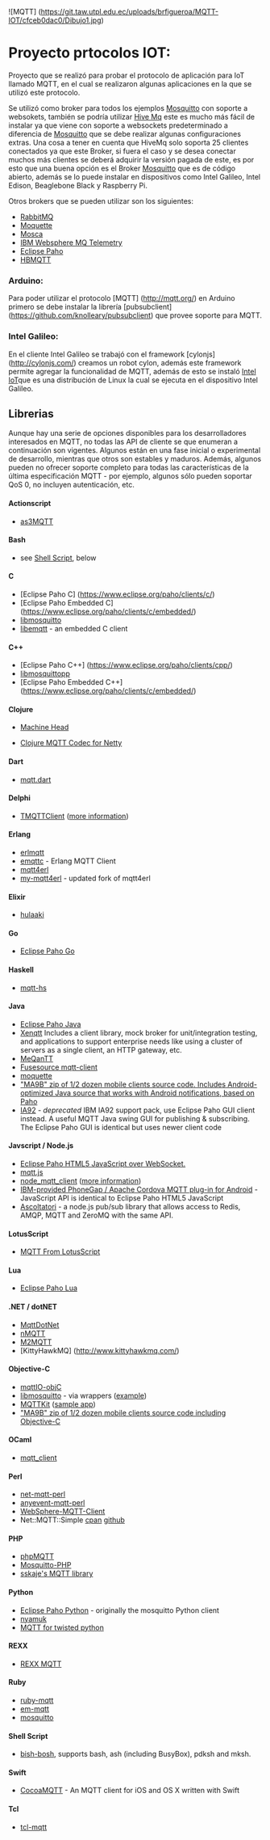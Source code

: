 ![MQTT] (https://git.taw.utpl.edu.ec/uploads/brfigueroa/MQTT-IOT/cfceb0dac0/Dibujo1.jpg)

# Proyecto prtocolos IOT:
Proyecto que se realizó para probar el protocolo de aplicación para IoT llamado MQTT, en el cual se realizaron algunas aplicaciones en la que se utilizó este protocolo.

Se utilizó como broker para todos los ejemplos [Mosquitto](http://mosquitto.org) con soporte a websokets, también se podría utilizar [Hive Mq](http://www.hivemq.com/) este es mucho más fácil de instalar ya que viene con soporte a websockets predeterminado a diferencia de [Mosquitto](http://mosquitto.org) que se debe realizar algunas configuraciones extras.
Una cosa a tener en cuenta que HiveMq solo soporta 25 clientes conectados ya que este Broker, si fuera el caso y se desea conectar muchos más clientes se deberá adquirir la versión pagada de este, es por esto que una buena opción es el Broker [Mosquitto](http://mosquitto.org) que es  de código abierto, además se lo puede instalar en dispositivos como Intel Galileo, Intel Edison, Beaglebone Black y Raspberry Pi.

Otros brokers que se pueden utilizar son los siguientes:
* [RabbitMQ]( http://rabbitmq.com/)
* [Moquette]( http://code.google.com/p/moquette-mqtt/)
* [Mosca](https://github.com/mcollina/mosca)
* [IBM Websphere MQ Telemetry](http://www-01.ibm.com/software/integration/wmqfamily/telemetry/)
* [Eclipse Paho](http://www.eclipse.org/paho/)
* [HBMQTT](http://community.beerfactory.org/wiki/bin/view/HBMQTT/)

### Arduino:
Para poder utilizar el protocolo [MQTT] (http://mqtt.org/) en Arduino primero se debe instalar la librería [pubsubclient] (https://github.com/knolleary/pubsubclient) que provee soporte para MQTT. 

### Intel Galileo:
En el cliente Intel Galileo se trabajó con el framework [cylonjs] (http://cylonjs.com/) creamos un robot cylon, además este framework permite agregar la funcionalidad de MQTT, además de esto se instaló [Intel IoT](https://software.intel.com/es-es/iot/library/galileo-getting-started)que es una distribución de Linux la cual se ejecuta en el dispositivo Intel Galileo. 

## Librerias
Aunque hay una serie de opciones disponibles para los desarrolladores interesados en MQTT, no todas las API de cliente se que enumeran a continuación son vigentes. Algunos están en una fase inicial o experimental de desarrollo, mientras que otros son estables y maduros. Además, algunos pueden no ofrecer soporte completo para todas las características de la última especificación MQTT - por ejemplo, algunos sólo pueden soportar QoS 0, no incluyen autenticación, etc.

#### Actionscript
*  [as3MQTT](https://github.com/yangboz/as3MQTT)

#### Bash
* see [Shell Script](#shell-script), below

#### C
*  [Eclipse Paho C] (https://www.eclipse.org/paho/clients/c/)
*  [Eclipse Paho Embedded C] (https://www.eclipse.org/paho/clients/c/embedded/)
*  [libmosquitto](http://mosquitto.org)
*  [libemqtt](https://github.com/menudoproblema/libemqtt) - an embedded C client

#### C++
*  [Eclipse Paho C++] (https://www.eclipse.org/paho/clients/cpp/)
*  [libmosquittopp](http://mosquitto.org)
*  [Eclipse Paho Embedded C++] (https://www.eclipse.org/paho/clients/c/embedded/)

#### Clojure
*  [Machine Head](http://clojuremqtt.info)

*  [Clojure MQTT Codec for Netty](https://github.com/xively/clj-mqtt/)

#### Dart
*  [mqtt.dart](http://pub.dartlang.org/packages/mqtt)

#### Delphi
*  [TMQTTClient](http://jamiei.com/code/TMQTTClient.zip) ([more information](http://jamiei.com/blog/code/mqtt-client-library-for-delphi/))

#### Erlang
*  [erlmqtt](https://github.com/squaremo/erlmqtt)
*  [emqttc](https://github.com/emqtt/emqttc) - Erlang MQTT Client
*  [mqtt4erl](http://code.google.com/p/mqtt4erl/)
*  [my-mqtt4erl](http://code.google.com/p/my-mqtt4erl/) - updated fork of mqtt4erl

#### Elixir
*  [hulaaki](https://github.com/suvash/hulaaki)

#### Go
*  [Eclipse Paho Go](http://git.eclipse.org/c/paho/org.eclipse.paho.mqtt.golang.git/)

#### Haskell
* [mqtt-hs](http://hackage.haskell.org/package/mqtt-hs)

#### Java
*  [Eclipse Paho Java](http://git.eclipse.org/c/paho/org.eclipse.paho.mqtt.java.git/)
*  [Xenqtt](http://xenqtt.sf.net) Includes a client library, mock broker for unit/integration testing, and applications to support enterprise needs like using a cluster of servers as a single client, an HTTP gateway, etc.
*  [MeQanTT](https://github.com/AlbinTheander/MeQanTT)
*  [Fusesource mqtt-client](https://github.com/fusesource/mqtt-client)
*  [moquette](http://code.google.com/p/moquette-mqtt/)
*  [ "MA9B" zip of 1/2 dozen mobile clients source code. Includes Android-optimized Java source that works with Android notifications, based on Paho](http://www-933.ibm.com/support/fixcentral/swg/selectFix?product=ibm%2FWebSphere%2FWebSphere+MQ&fixids=1.0.0.1-WS-MQCP-MA9B&source=dbluesearch&function=fixId&parent=ibm/WebSphere )
*  [IA92](http://www-01.ibm.com/support/docview.wss?rs=171&uid=swg24006006&loc=en_US&cs=utf-8&lang=en) - *deprecated* IBM IA92 support pack, use Eclipse Paho GUI client instead. A useful MQTT Java swing GUI for publishing & subscribing. The Eclipse Paho GUI is identical but uses newer client code

#### Javscript / Node.js
*  [Eclipse Paho HTML5 JavaScript over WebSocket.](http://git.eclipse.org/c/paho/org.eclipse.paho.mqtt.javascript.git/)
*  [mqtt.js](https://github.com/adamvr/MQTT.js)
*  [node_mqtt_client](https://github.com/yilun/node_mqtt_client) ([more information](http://ceit.uq.edu.au/content/simple-mqtt-cient-nodejs))
*  [IBM-provided PhoneGap / Apache Cordova MQTT plug-in for Android](http://www-01.ibm.com/support/docview.wss?rs=171&uid=swg24033580&loc=en_US&cs=utf-8&lang=en) - JavaScript API is identical to Eclipse Paho HTML5 JavaScript
*  [Ascoltatori](https://github.com/mcollina/ascoltatori) - a node.js pub/sub library that allows access to Redis, AMQP, MQTT and ZeroMQ with the same API.

#### LotusScript
*  [MQTT From LotusScript](https://tingenek.wordpress.com/2011/11/30/mqtt-with-lotus-notes/)

#### Lua
*  [Eclipse Paho Lua](http://git.eclipse.org/c/paho/org.eclipse.paho.mqtt.lua.git/)

#### .NET / dotNET
*  [MqttDotNet](http://sourceforge.net/projects/mqttdotnet/)
*  [nMQTT](https://github.com/markallanson/nmqtt)
*  [M2MQTT](https://m2mqtt.codeplex.com/)
*  [KittyHawkMQ] (http://www.kittyhawkmq.com/)

#### Objective-C
*  [mqttIO-objC](https://github.com/m2mIO/mqttIO-objC)
*  [libmosquitto](https://mosquitto.org) - via wrappers ([example](https///github.com/njh/marquette))
*  [MQTTKit](https://github.com/jmesnil/MQTTKit) ([sample app](https///github.com/jmesnil/MQTTExample))
*  ["MA9B" zip of 1/2 dozen mobile clients source code including Objective-C](http://www-933.ibm.com/support/fixcentral/swg/selectFix?product=ibm%2FWebSphere%2FWebSphere+MQ&fixids=1.0.0.1-WS-MQCP-MA9B&source=dbluesearch&function=fixId&parent=ibm/WebSphere)

#### OCaml
* [mqtt_client](https://github.com/philtomson/mqtt_client)

#### Perl
*  [net-mqtt-perl](https://github.com/beanz/net-mqtt-perl)
*  [anyevent-mqtt-perl](https://github.com/beanz/anyevent-mqtt-perl)
*  [WebSphere-MQTT-Client](http://search.cpan.org/dist/WebSphere-MQTT-Client/)
*  Net::MQTT::Simple [cpan](https://metacpan.org/pod/Net::MQTT::Simple) [github](https://github.com/Juerd/Net-MQTT-Simple)

#### PHP
*  [phpMQTT](http://github.com/bluerhinos/phpMQTT)
*  [Mosquitto-PHP](https://github.com/mgdm/Mosquitto-PHP)
*  [sskaje's MQTT library](http://github.com/sskaje/mqtt)

#### Python
*  [Eclipse Paho Python](http://git.eclipse.org/c/paho/org.eclipse.paho.mqtt.python.git/) - originally the mosquitto Python client
*  [nyamuk](https://github.com/iwanbk/nyamuk)
*  [MQTT for twisted python](https://github.com/adamvr/MQTT-For-Twisted-Python)

#### REXX
*  [REXX MQTT](https://github.com/DougieLawson/REXX_MQTT)

#### Ruby
*  [ruby-mqtt](https://github.com/njh/ruby-mqtt)
*  [em-mqtt](https://rubygems.org/gems/em-mqtt)
*  [mosquitto](https://github.com/xively/mosquitto)

#### Shell Script
*  [bish-bosh](https://github.com/raphaelcohn/bish-bosh), supports bash, ash (including BusyBox), pdksh and mksh.

#### Swift
* [CocoaMQTT](https://github.com/emqtt/CocoaMQTT) - An MQTT client for iOS and OS X written with Swift

#### Tcl
*  [tcl-mqtt](https://github.com/Tingenek/tcl-mqtt)